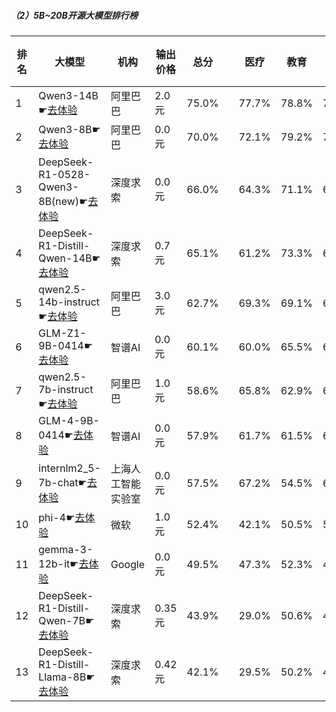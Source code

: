 ##### （2）5B~20B开源大模型排行榜
|排名|大模型|机构|输出价格|总分| |医疗|教育|金融|法律|行政公务|心理健康|推理与数学计算|语言与指令遵从|
|---|-----|---|-------|---|-|----|---|---|---|------|-------|-----------|------------|
|1|Qwen3-14B☛[去体验](https://nonelinear.com/static/modelcompare.html?type=open-source)|阿里巴巴|2.0元|75.0%| |        77.7%|78.8%|79.6%|62.2%|        73.3%|68.8%|        79.7%|80.0%|
|2|Qwen3-8B☛[去体验](https://nonelinear.com/static/modelcompare.html?type=open-source)|阿里巴巴|0.0元|70.0%| |        72.1%|79.2%|74.0%|54.4%|        53.3%|71.8%|        74.4%|80.9%|
|3|DeepSeek-R1-0528-Qwen3-8B(new)☛[去体验](https://nonelinear.com/static/modelcompare.html?type=open-source)|深度求索|0.0元|66.0%| |        64.3%|71.1%|65.1%|50.0%|        76.7%|57.9%|        65.3%|77.9%|
|4|DeepSeek-R1-Distill-Qwen-14B☛[去体验](https://nonelinear.com/static/modelcompare.html?type=open-source)|深度求索|0.7元|65.1%| |        61.2%|73.3%|67.5%|40.2%|        69.6%|67.8%|        67.2%|73.6%|
|5|qwen2.5-14b-instruct☛[去体验](https://nonelinear.com/static/modelcompare.html?type=open-source)|阿里巴巴|3.0元|62.7%| |        69.3%|69.1%|68.1%|45.4%|        65.7%|56.8%|        53.1%|74.5%|
|6|GLM-Z1-9B-0414☛[去体验](https://nonelinear.com/static/modelcompare.html?type=open-source)|智谱AI|0.0元|60.1%| |        60.0%|65.5%|63.9%|31.5%|        80.1%|39.5%|        69.1%|71.2%|
|7|qwen2.5-7b-instruct☛[去体验](https://nonelinear.com/static/modelcompare.html?type=open-source)|阿里巴巴|1.0元|58.6%| |        65.8%|62.9%|66.6%|41.8%|        55.8%|57.4%|        47.8%|70.6%|
|8|GLM-4-9B-0414☛[去体验](https://nonelinear.com/static/modelcompare.html?type=open-source)|智谱AI|0.0元|57.9%| |        61.7%|61.5%|62.2%|40.8%|        57.5%|57.1%|        49.9%|72.5%|
|9|internlm2_5-7b-chat☛[去体验](https://nonelinear.com/static/modelcompare.html?type=open-source)|上海人工智能实验室|0.0元|57.5%| |        67.2%|54.5%|64.1%|43.1%|        60.2%|53.1%|        46.9%|71.0%|
|10|phi-4☛[去体验](https://nonelinear.com/static/modelcompare.html?type=open-source)|微软|1.0元|52.4%| |        42.1%|50.5%|56.0%|24.9%|        68.0%|47.6%|        60.3%|69.8%|
|11|gemma-3-12b-it☛[去体验](https://nonelinear.com/static/modelcompare.html?type=open-source)|Google|0.0元|49.5%| |        47.3%|52.3%|46.6%|20.4%|        61.9%|41.4%|        58.3%|67.8%|
|12|DeepSeek-R1-Distill-Qwen-7B☛[去体验](https://nonelinear.com/static/modelcompare.html?type=open-source)|深度求索|0.35元|43.9%| |        29.0%|50.6%|45.8%|19.2%|        56.4%|37.2%|        54.5%|58.9%|
|13|DeepSeek-R1-Distill-Llama-8B☛[去体验](https://nonelinear.com/static/modelcompare.html?type=open-source)|深度求索|0.42元|42.1%| |        29.5%|50.2%|42.6%|20.3%|        54.7%|24.5%|        52.7%|62.1%|
    
